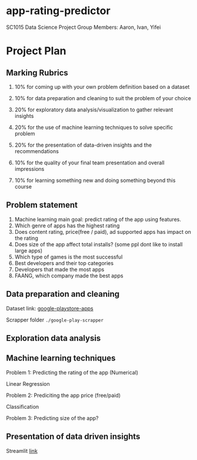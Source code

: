 # app-rating-predictor

SC1015 Data Science Project
Group Members: Aaron, Ivan, Yifei

# Project Plan

## Marking Rubrics

1. 10% for coming up with your own problem definition based on a dataset

2. 10% for data preparation and cleaning to suit the problem of your choice

3. 20% for exploratory data analysis/visualization to gather relevant insights

4. 20% for the use of machine learning techniques to solve specific problem

5. 20% for the presentation of data-driven insights and the recommendations

6. 10% for the quality of your final team presentation and overall impressions

7. 10% for learning something new and doing something beyond this course

## Problem statement

1. Machine learning main goal: predict rating of the app using features.
2. Which genre of apps has the highest rating
3. Does content rating, price(free / paid), ad supported apps has impact on the rating
4. Does size of the app affect total installs? (some ppl dont like to install large apps)
5. Which type of games is the most successful
6. Best developers and their top categories
7. Developers that made the most apps
8. FAANG, which company made the best apps

## Data preparation and cleaning

Dataset link: [google-playstore-apps](https://www.kaggle.com/gauthamp10/google-playstore-apps)

Scrapper folder `./google-play-scrapper`

## Exploration data analysis

## Machine learning techniques

Problem 1: Predicting the rating of the app (Numerical)

Linear Regression

Problem 2: Prediciting the app price (free/paid)

Classification

Problem 3: Predicting size of the app?

## Presentation of data driven insights

Streamlit [link](https://limivann-app-rating-predictor.herokuapp.com/)
